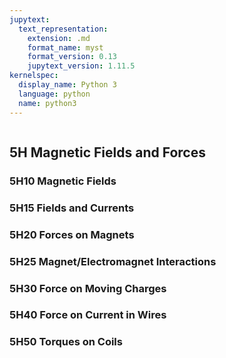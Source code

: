 ```yaml
---
jupytext:
  text_representation:
    extension: .md
    format_name: myst
    format_version: 0.13
    jupytext_version: 1.11.5
kernelspec:
  display_name: Python 3
  language: python
  name: python3
---
```


```{contents}
```

## 5H	Magnetic Fields and Forces

### 5H10	Magnetic Fields
### 5H15	Fields and Currents
### 5H20	Forces on Magnets
### 5H25	Magnet/Electromagnet Interactions
### 5H30	Force on Moving Charges
### 5H40	Force on Current in Wires
### 5H50	Torques on Coils
